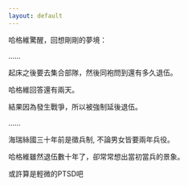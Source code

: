 ```yaml
---
layout: default
---
```



哈格維驚醒，回想剛剛的夢境：  

......  

起床之後要去集合部隊，然後同袍問到還有多久退伍。  

哈格維回答還有兩天。  

結果因為發生戰爭，所以被強制延後退伍。  

......  

海瑞絲國三十年前是徵兵制, 不論男女皆要兩年兵役。  

哈格維雖然退伍數十年了，卻常常想出當初當兵的景象。  

或許算是輕微的PTSD吧  
